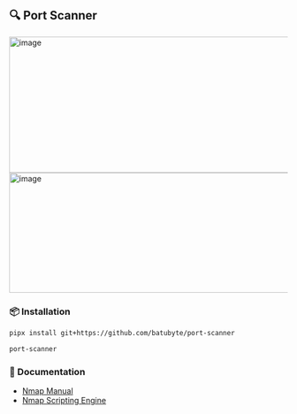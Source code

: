 ## 🔍 Port Scanner
<img width="734" height="246" alt="image" src="https://github.com/user-attachments/assets/05534976-1aca-4f88-815f-c407728268bb" />
<img width="731" height="217" alt="image" src="https://github.com/user-attachments/assets/e538297c-bac4-48ba-bf03-97f7e9327448" />

### 📦 Installation
```bash
pipx install git+https://github.com/batubyte/port-scanner
```
```bash
port-scanner
```

### 📄 Documentation
* [Nmap Manual](https://nmap.org/book/man.html)
* [Nmap Scripting Engine](https://nmap.org/nsedoc/scripts)
